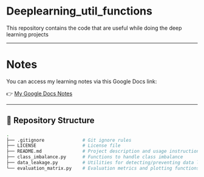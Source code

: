 # Deeplearning_util_functions
This repository contains the code that are useful while doing the deep learning projects

---

# Notes

You can access my learning notes via this Google Docs link:

👉 [My Google Docs Notes](https://docs.google.com/document/d/1QQXcaS8maeHgprUGNH6gzdEs2qg_oCgBvkbSv1fSQzQ/edit?usp=sharing)

---

## 📂 Repository Structure

```bash
.
├── .gitignore              # Git ignore rules
├── LICENSE                 # License file
├── README.md               # Project description and usage instructions
├── class_imbalance.py      # Functions to handle class imbalance
├── data_leakage.py         # Utilities for detecting/preventing data leakage
└── evaluation_matrix.py    # Evaluation metrics and plotting functions

